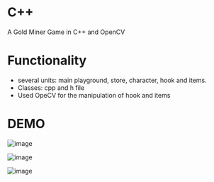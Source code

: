 # C++
A Gold Miner Game in C++ and OpenCV
# Functionality
- several units: main playground, store, character, hook and items.
- Classes: cpp and h file
- Used OpeCV for the manipulation of hook and items
# DEMO
![image](https://user-images.githubusercontent.com/47715276/197893514-89b09a14-185e-49c2-82d2-ec19754494c6.png)

![image](https://user-images.githubusercontent.com/47715276/197893571-63ba6adf-64a1-4ea9-8ea7-2a53c08dffe4.png)

![image](https://user-images.githubusercontent.com/47715276/197893636-da37c348-fb09-4b21-acc7-e27d65bb6d24.png)

